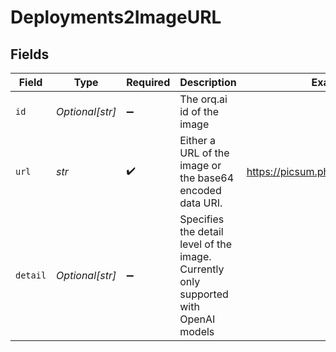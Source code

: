 # Deployments2ImageURL


## Fields

| Field                                                                                | Type                                                                                 | Required                                                                             | Description                                                                          | Example                                                                              |
| ------------------------------------------------------------------------------------ | ------------------------------------------------------------------------------------ | ------------------------------------------------------------------------------------ | ------------------------------------------------------------------------------------ | ------------------------------------------------------------------------------------ |
| `id`                                                                                 | *Optional[str]*                                                                      | :heavy_minus_sign:                                                                   | The orq.ai id of the image                                                           |                                                                                      |
| `url`                                                                                | *str*                                                                                | :heavy_check_mark:                                                                   | Either a URL of the image or the base64 encoded data URI.                            | https://picsum.photos/id/1/200/300                                                   |
| `detail`                                                                             | *Optional[str]*                                                                      | :heavy_minus_sign:                                                                   | Specifies the detail level of the image. Currently only supported with OpenAI models |                                                                                      |
